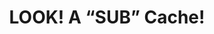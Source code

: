 ---
_schema: default
title: 'LOOK! A “SUB” Cache!'
link: https://www.geocaching.com/geocache/GC8Y596
owner: Captain Nemo
log_date: 2020-09-14 00:00:00
log_type: Note
display_coords: N 41° 26.555' W 074° 29.000'
latitude: '41.442583'
longitude: '-74.483333'
first_stage: false
bogus: true
zhanna_log:  >-
  Rich logged this geocache for both of us.
rich_log:  >-
  Howdy, Captain!


  Today I was Zhanna’s “helper” and this puzzle turned out to be a quick and easy one. We had a good idea how to solve it as soon as we saw the grid. We got the solution and the green light on our first try! Since we probably won’t be visiting this area anytime soon, we will add it to our growing to-do list, and if we have the opportunity we will stop by and take a look for the cache. Thanks for the puzzle. Now you have us craving a sizzling steak & cheese submarine sandwich!!!


  ~Rich in NEPA~ and Zhanna
post_id: 12634
---